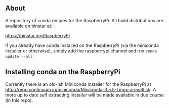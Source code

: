 About
-----
A repository of conda recipes for the RaspberryPi. All build distributions are available on binstar at:

https://binstar.org/RaspberryPi

If you already have conda installed on the RaspberryPi (via the miniconda installer or otherwise), simply add the
raspberrypi channel and run ``conda update --all``.

Installing conda on the RaspberryPi
-----------------------------------
Currently there is an old-ish Miniconda installer for the RaspberryPi at http://repo.continuum.io/miniconda/Miniconda-3.5.5-Linux-armv6l.sh.
A more up to date self extracting installer will be made available in due course (in this repo).

